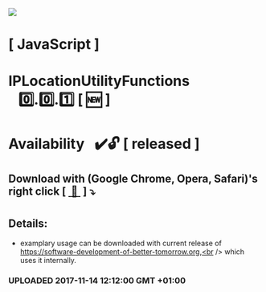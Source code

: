 <img src="https://github.com/Dabrowski-Software-Development/IPLocationUtilityFunctions/blob/master/github_json2sql.png"></img>
# [ JavaScript ]
# IPLocationUtilityFunctions &nbsp;&nbsp;&nbsp;:zero:.:zero:.:one:&nbsp;[&nbsp;:new:&nbsp;]
#
#
# Availability&nbsp;&nbsp;&nbsp;:heavy_check_mark::unlock: [ released ]
## Download with (Google Chrome, Opera, Safari)'s right click [&nbsp;[ :floppy_disk: ](https://github.com/Dabrowski-Software-Development/BlogUtilityFunctions/blob/master/ip-location-utilities-0.0.1.js)&nbsp;]&nbsp;:arrow_heading_down:
#
## Details:
 - examplary usage can be downloaded with current release of https://software-development-of-better-tomorrow.org,<br /> which uses it internally.

### <strong>UPLOADED 2017-11-14 12:12:00 GMT +01:00</strong>
